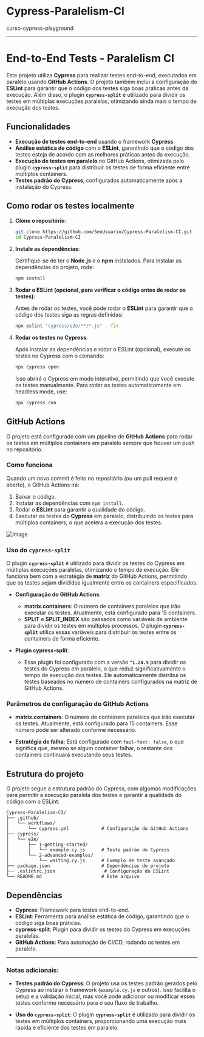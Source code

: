 # Cypress-Paralelism-CI

curso-cypress-playground

---

# End-to-End Tests - Paralelism CI

Este projeto utiliza **Cypress** para realizar testes end-to-end, executados em paralelo usando **GitHub Actions**. O projeto também inclui a configuração do **ESLint** para garantir que o código dos testes siga boas práticas antes da execução. Além disso, o plugin **`cypress-split`** é utilizado para dividir os testes em múltiplas execuções paralelas, otimizando ainda mais o tempo de execução dos testes.

## Funcionalidades

- **Execução de testes end-to-end** usando o framework **Cypress**.
- **Análise estática de código** com o **ESLint**, garantindo que o código dos testes esteja de acordo com as melhores práticas antes da execução.
- **Execução de testes em paralelo** no GitHub Actions, otimizada pelo plugin **`cypress-split`** para distribuir os testes de forma eficiente entre múltiplos containers.
- **Testes padrão do Cypress**, configurados automaticamente após a instalação do Cypress.

## Como rodar os testes localmente

1. **Clone o repositório**:

   ```bash
   git clone https://github.com/SeuUsuario/Cypress-Paralelism-CI.git
   cd Cypress-Paralelism-CI
   ```

2. **Instale as dependências**:

   Certifique-se de ter o **Node.js** e o **npm** instalados. Para instalar as dependências do projeto, rode:

   ```bash
   npm install
   ```

3. **Rodar o ESLint (opcional, para verificar o código antes de rodar os testes)**:

   Antes de rodar os testes, você pode rodar o **ESLint** para garantir que o código dos testes siga as regras definidas:

   ```bash
   npx eslint "cypress/e2e/**/*.js" --fix
   ```

4. **Rodar os testes no Cypress**:

   Após instalar as dependências e rodar o ESLint (opcional), execute os testes no Cypress com o comando:

   ```bash
   npx cypress open
   ```

   Isso abrirá o Cypress em modo interativo, permitindo que você execute os testes manualmente. Para rodar os testes automaticamente em headless mode, use:

   ```bash
   npx cypress run
   ```

## GitHub Actions

O projeto está configurado com um pipeline de **GitHub Actions** para rodar os testes em múltiplos containers em paralelo sempre que houver um push no repositório.

### Como funciona

Quando um novo commit é feito no repositório (ou um pull request é aberto), o GitHub Actions irá:

1. Baixar o código.
2. Instalar as dependências com `npm install`.
3. Rodar o **ESLint** para garantir a qualidade do código.
4. Executar os testes do **Cypress** em paralelo, distribuindo os testes para múltiplos containers, o que acelera a execução dos testes.

![image](https://github.com/user-attachments/assets/f78723ef-073f-4f80-aef7-319b93049001)


### Uso do **`cypress-split`**

O plugin **`cypress-split`** é utilizado para dividir os testes do Cypress em múltiplas execuções paralelas, otimizando o tempo de execução. Ele funciona bem com a estratégia de **matriz** do GitHub Actions, permitindo que os testes sejam divididos igualmente entre os containers especificados.

- **Configuração do GitHub Actions**:
  - **matrix.containers**: O número de containers paralelos que irão executar os testes. Atualmente, está configurado para 15 containers.
  - **SPLIT** e **SPLIT_INDEX** são passados como variáveis de ambiente para dividir os testes em múltiplos processos. O plugin **`cypress-split`** utiliza essas variáveis para distribuir os testes entre os containers de forma eficiente.

- **Plugin cypress-split**:
  - Esse plugin foi configurado com a versão **`^1.24.5`** para dividir os testes do Cypress em paralelo, o que reduz significativamente o tempo de execução dos testes. Ele automaticamente distribui os testes baseados no número de containers configurados na matriz de GitHub Actions.

### Parâmetros de configuração do GitHub Actions

- **matrix.containers**: O número de containers paralelos que irão executar os testes. Atualmente, está configurado para 15 containers. Esse número pode ser alterado conforme necessário.
  
- **Estratégia de falha**: Está configurado com `fail-fast: false`, o que significa que, mesmo se algum container falhar, o restante dos containers continuará executando seus testes.

## Estrutura do projeto

O projeto segue a estrutura padrão do Cypress, com algumas modificações para permitir a execução paralela dos testes e garantir a qualidade do código com o ESLint:

```
Cypress-Paralelism-CI/
├── .github/
│   └── workflows/
│       └── cypress.yml            # Configuração do GitHub Actions
├── cypress/
│   └── e2e/
│       ├── 1-getting-started/
│       │   └── example.cy.js      # Teste padrão do Cypress
│       └── 2-advanced-examples/
│           └── waiting.cy.js      # Exemplo de teste avançado
├── package.json                   # Dependências do projeto
├── .eslintrc.json                  # Configuração do ESLint
└── README.md                      # Este arquivo
```

## Dependências

- **Cypress**: Framework para testes end-to-end.
- **ESLint**: Ferramenta para análise estática de código, garantindo que o código siga boas práticas.
- **cypress-split**: Plugin para dividir os testes do Cypress em execuções paralelas.
- **GitHub Actions**: Para automação de CI/CD, rodando os testes em paralelo.

---

### Notas adicionais:

- **Testes padrão do Cypress**: O projeto usa os testes padrão gerados pelo Cypress ao instalar o framework (`example.cy.js` e outros). Isso facilita o setup e a validação inicial, mas você pode adicionar ou modificar esses testes conforme necessário para o seu fluxo de trabalho.
  
- **Uso do `cypress-split`**: O plugin **`cypress-split`** é utilizado para dividir os testes em múltiplos containers, proporcionando uma execução mais rápida e eficiente dos testes em paralelo.

